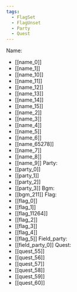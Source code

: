 ```yaml
---
tags:
  - FlagSet
  - FlagUnset
  - Party
  - Quest
---
```

Name:
- [[name_0]]
- [[name_1]]
- [[name_10]]
- [[name_11]]
- [[name_12]]
- [[name_13]]
- [[name_14]]
- [[name_15]]
- [[name_2]]
- [[name_3]]
- [[name_4]]
- [[name_5]]
- [[name_6]]
- [[name_65278]]
- [[name_7]]
- [[name_8]]
- [[name_9]]
Party:
- [[party_0]]
- [[party_1]]
- [[party_2]]
- [[party_3]]
Bgm:
- [[bgm_211]]
Flag:
- [[flag_0]]
- [[flag_1]]
- [[flag_11264]]
- [[flag_2]]
- [[flag_3]]
- [[flag_4]]
- [[flag_5]]
Field_party:
- [[field_party_0]]
Quest:
- [[quest_55]]
- [[quest_56]]
- [[quest_57]]
- [[quest_58]]
- [[quest_59]]
- [[quest_60]]
